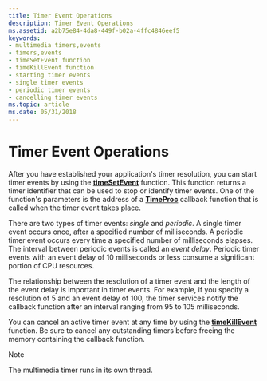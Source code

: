 ```yaml
---
title: Timer Event Operations
description: Timer Event Operations
ms.assetid: a2b75e84-4da8-449f-b02a-4ffc4846eef5
keywords:
- multimedia timers,events
- timers,events
- timeSetEvent function
- timeKillEvent function
- starting timer events
- single timer events
- periodic timer events
- cancelling timer events
ms.topic: article
ms.date: 05/31/2018
---
```


# Timer Event Operations

After you have established your application's timer resolution, you can start timer events by using the [**timeSetEvent**](https://msdn.microsoft.com/library/Dd757634(v=VS.85).aspx) function. This function returns a timer identifier that can be used to stop or identify timer events. One of the function's parameters is the address of a [**TimeProc**](https://msdn.microsoft.com/library/Dd757631(v=VS.85).aspx) callback function that is called when the timer event takes place.

There are two types of timer events: *single* and *periodic*. A single timer event occurs once, after a specified number of milliseconds. A periodic timer event occurs every time a specified number of milliseconds elapses. The interval between periodic events is called an *event delay*. Periodic timer events with an event delay of 10 milliseconds or less consume a significant portion of CPU resources.

The relationship between the resolution of a timer event and the length of the event delay is important in timer events. For example, if you specify a resolution of 5 and an event delay of 100, the timer services notify the callback function after an interval ranging from 95 to 105 milliseconds.

You can cancel an active timer event at any time by using the [**timeKillEvent**](https://msdn.microsoft.com/library/Dd757630(v=VS.85).aspx) function. Be sure to cancel any outstanding timers before freeing the memory containing the callback function.

> [!Note]  
> The multimedia timer runs in its own thread.

 

 

 




